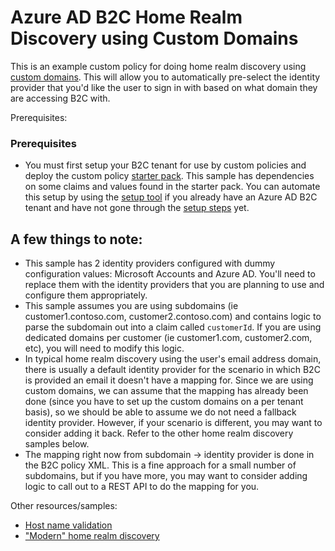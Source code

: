# Azure AD B2C Home Realm Discovery using Custom Domains

This is an example custom policy for doing home realm discovery using [custom domains](https://learn.microsoft.com/en-us/azure/active-directory-b2c/custom-domain). This will allow you to automatically pre-select the identity provider that you'd like the user to sign in with based on what domain they are accessing B2C with. 

Prerequisites: 

### Prerequisites

- You must first setup your B2C tenant for use by custom policies and deploy the custom policy [starter pack](https://learn.microsoft.com/en-us/azure/active-directory-b2c/tutorial-create-user-flows?pivots=b2c-custom-policy#get-the-starter-pack). This sample has dependencies on some claims and values found in the starter pack. You can automate this setup by using the [setup tool](https://aka.ms/iefsetup) if you already have an Azure AD B2C tenant and have not gone through the [setup steps](https://learn.microsoft.com/en-us/azure/active-directory-b2c/tutorial-create-user-flows?pivots=b2c-custom-policy) yet.

## A few things to note:

- This sample has 2 identity providers configured with dummy configuration values: Microsoft Accounts and Azure AD. You'll need to replace them with the identity providers that you are planning to use and configure them appropriately.
- This sample assumes you are using subdomains (ie customer1.contoso.com, customer2.contoso.com) and contains logic to parse the subdomain out into a claim called `customerId`. If you are using dedicated domains per customer (ie customer1.com, customer2.com, etc), you will need to modify this logic. 
- In typical home realm discovery using the user's email address domain, there is usually a default identity provider for the scenario in which B2C is provided an email it doesn't have a mapping for. Since we are using custom domains, we can assume that the mapping has already been done (since you have to set up the custom domains on a per tenant basis), so we should be able to assume we do not need a fallback identity provider. However, if your scenario is different, you may want to consider adding it back. Refer to the other home realm discovery samples below. 
- The mapping right now from subdomain -> identity provider is done in the B2C policy XML. This is a fine approach for a small number of subdomains, but if you have more, you may want to consider adding logic to call out to a REST API to do the mapping for you. 

Other resources/samples:

- [Host name validation](https://github.com/azure-ad-b2c/samples/tree/master/policies/check-host-name)
- ["Modern" home realm discovery](https://github.com/azure-ad-b2c/samples/tree/master/policies/home-realm-discovery-modern)